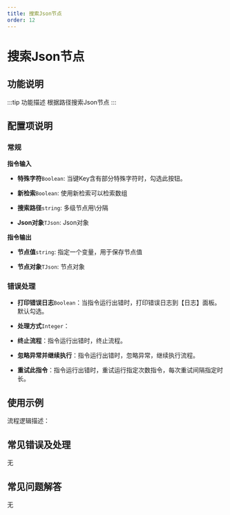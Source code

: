 ```yaml
---
title: 搜索Json节点
order: 12
---
```


# 搜索Json节点

## 功能说明

:::tip 功能描述
根据路径搜索Json节点
:::

## 配置项说明

### 常规

**指令输入**

- **特殊字符**`Boolean`: 当键Key含有部分特殊字符时，勾选此按钮。

- **新检索**`Boolean`: 使用新检索可以检索数组

- **搜索路径**`string`: 多级节点用\分隔

- **Json对象**`TJson`: Json对象


**指令输出**

- **节点值**`string`: 指定一个变量，用于保存节点值

- **节点对象**`TJson`: 节点对象

### 错误处理

- **打印错误日志**`Boolean`：当指令运行出错时，打印错误日志到【日志】面板。默认勾选。

- **处理方式**`Integer`：

 - **终止流程**：指令运行出错时，终止流程。

 - **忽略异常并继续执行**：指令运行出错时，忽略异常，继续执行流程。

 - **重试此指令**：指令运行出错时，重试运行指定次数指令，每次重试间隔指定时长。

## 使用示例

流程逻辑描述：

## 常见错误及处理

无

## 常见问题解答

无

